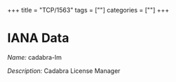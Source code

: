 +++
title = "TCP/1563"
tags = [""]
categories = [""]
+++

# IANA Data

_Name:_ cadabra-lm

_Description:_ Cadabra License Manager

